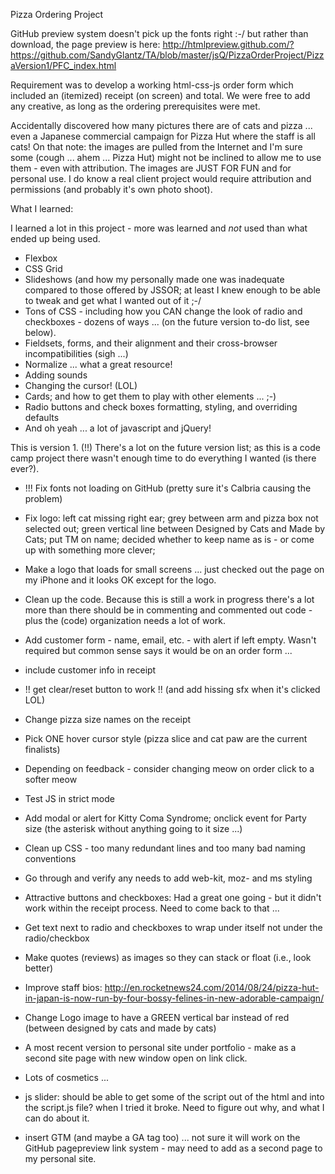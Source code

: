 Pizza Ordering Project

GitHub preview system doesn't pick up the fonts right :-/
but rather than download, the page preview is here:
http://htmlpreview.github.com/?https://github.com/SandyGlantz/TA/blob/master/jsQ/PizzaOrderProject/PizzaVersion1/PFC_index.html

Requirement was to develop a working html-css-js order form which included an (itemized) receipt (on screen) and total. We were free to add any creative, as long as the ordering prerequisites were met.

Accidentally discovered how many pictures there are of cats and pizza ... even a Japanese commercial campaign for Pizza Hut where the staff is all cats!
On that note: the images are pulled from the Internet and I'm sure some (cough ... ahem ... Pizza Hut) might not be inclined to allow me to use them - even with attribution.  The images are JUST FOR FUN and for personal use.  I do know a real client project would require attribution and permissions (and probably it's own photo shoot).



What I learned:

I learned a lot in this project - more was learned and *not* used than what ended up being used.
- Flexbox
- CSS Grid
- Slideshows (and how my personally made one was inadequate compared to those offered by JSSOR; at least I knew enough to be able to tweak and get what I wanted out of it ;-/ 
- Tons of CSS - including how you CAN change the look of radio and checkboxes - dozens of ways ... (on the future version to-do list, see below).
- Fieldsets, forms, and their alignment and their cross-browser incompatibilities (sigh ...)
- Normalize ... what a great resource!
- Adding sounds
- Changing the cursor! (LOL)
- Cards; and how to get them to play with other elements ... ;-)
- Radio buttons and check boxes formatting, styling, and overriding defaults
- And oh yeah ... a lot of javascript and jQuery!


This is version 1. (!!)
There's a lot on the future version list; as this is a code camp project there wasn't enough time to do everything I wanted (is there ever?).

- !!! Fix fonts not loading on GitHub (pretty sure it's Calbria causing the problem)

- Fix logo: left cat missing right ear; grey between arm and pizza box not selected out; green vertical line between Designed by Cats and Made by Cats; put TM on name; decided whether to keep name as is - or come up with something more clever;

- Make a logo that loads for small screens ... just checked out the page on my iPhone and it looks OK except for the logo.

- Clean up the code.  Because this is still a work in progress there's a lot more than there should be in commenting and commented out code - plus the (code) organization needs a lot of work.

- Add customer form - name, email, etc. - with alert if left empty.  Wasn't required but common sense says it would be on an order form ...

- include customer info in receipt

- !! get clear/reset button to work !!  (and add hissing sfx when it's clicked LOL)

- Change pizza size names on the receipt

- Pick ONE hover cursor style (pizza slice and cat paw are the current finalists)

- Depending on feedback - consider changing meow on order click to a softer meow

- Test JS in strict mode

- Add modal or alert for Kitty Coma Syndrome; onclick event for Party size (the asterisk without anything going to it size ...)

- Clean up CSS - too many redundant lines and too many bad naming conventions

- Go through and verify any needs to add web-kit, moz- and ms styling

- Attractive buttons and checkboxes:
Had a great one going - but it didn't work within the receipt process. Need to come back to that ...

- Get text next to radio and checkboxes to wrap under itself not under the radio/checkbox

- Make quotes (reviews) as images so they can stack or float (i.e., look better)

- Improve staff bios: http://en.rocketnews24.com/2014/08/24/pizza-hut-in-japan-is-now-run-by-four-bossy-felines-in-new-adorable-campaign/

- Change Logo image to have a GREEN vertical bar instead of red (between designed by cats and made by cats)

- A most recent version to personal site under portfolio - make as a second site page with new window open on link click.

- Lots of cosmetics ...


- js slider: should be able to get some of the script out of the html and into the script.js file?
when I tried it broke.  Need to figure out why, and what I can do about it.

- insert GTM (and maybe a GA tag too) ... not sure it will work on the GitHub pagepreview link system - may need to add as a second page to my personal site.



